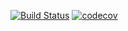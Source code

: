 [![Build Status](https://travis-ci.org/Alexey710/job4j_design.svg?branch=master)](https://travis-ci.org/Alexey710/job4j_design)
[![codecov](https://codecov.io/gh/Alexey710/job4j_design/branch/master/graph/badge.svg?token=DIHBZN5MKG)](https://codecov.io/gh/Alexey710/job4j_design)
